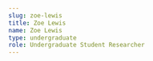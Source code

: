 ```yaml
---
slug: zoe-lewis
title: Zoe Lewis
name: Zoe Lewis
type: undergraduate
role: Undergraduate Student Researcher
---
```

